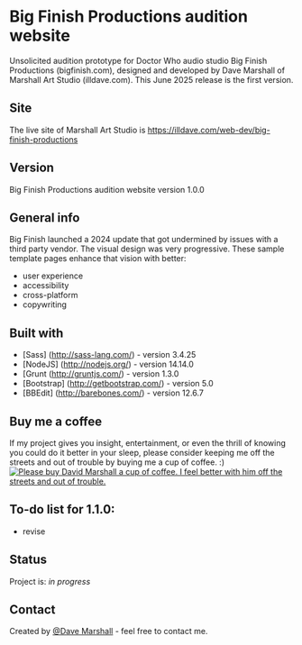 # Big Finish Productions audition website
Unsolicited audition prototype for Doctor Who audio studio Big Finish Productions (bigfinish.com), designed and developed by Dave Marshall of Marshall Art Studio (illdave.com). This June 2025 release is the first version.

## Site
The live site of Marshall Art Studio is https://illdave.com/web-dev/big-finish-productions

## Version
Big Finish Productions audition website version 1.0.0

## General info
Big Finish launched a 2024 update that got undermined by issues with a third party vendor. The visual design was very progressive. These sample template pages enhance that vision with better: 
* user experience 
* accessibility
* cross-platform
* copywriting

## Built with
* [Sass] (http://sass-lang.com/) - version 3.4.25
* [NodeJS] (http://nodejs.org/) - version 14.14.0
* [Grunt (http://gruntjs.com/) - version 1.3.0
* [Bootstrap] (http://getbootstrap.com/) - version 5.0
* [BBEdit] (http://barebones.com/) - version 12.6.7

## Buy me a coffee
If my project gives you insight, entertainment, or even the thrill of knowing you could do it better in your sleep, please consider keeping me off the streets and out of trouble by buying me a cup of coffee. :)
<a href="https://www.buymeacoffee.com/illdave" target="_blank"><img src="https://www.buymeacoffee.com/assets/img/custom_images/orange_img.png" alt="Please buy David Marshall a cup of coffee. I feel better with him off the streets and out of trouble." style="height: auto !important;width: auto !important;" ></a>

## To-do list for 1.1.0:
* revise

## Status
Project is: _in progress_

## Contact
Created by [@Dave Marshall](https://www.illdave.com/) - feel free to contact me.
